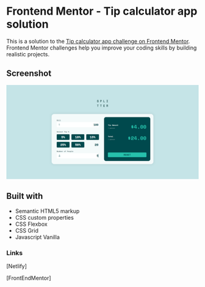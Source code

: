# Frontend Mentor - Tip calculator app solution

This is a solution to the [Tip calculator app challenge on Frontend Mentor](https://www.frontendmentor.io/challenges/tip-calculator-app-ugJNGbJUX). Frontend Mentor challenges help you improve your coding skills by building realistic projects.

## Screenshot

![screenshot](/design/screenshot.PNG)

## Built with

- Semantic HTML5 markup
- CSS custom properties
- CSS Flexbox
- CSS Grid
- Javascript Vanilla

### Links

[Netlify]

[FrontEndMentor]